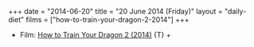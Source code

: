 +++
date = "2014-06-20"
title = "20 June 2014 (Friday)"
layout = "daily-diet"
films = ["how-to-train-your-dragon-2-2014"]
+++


* Film: [How to Train Your Dragon 2 (2014)](/films/how-to-train-your-dragon-2-2014) {T} +